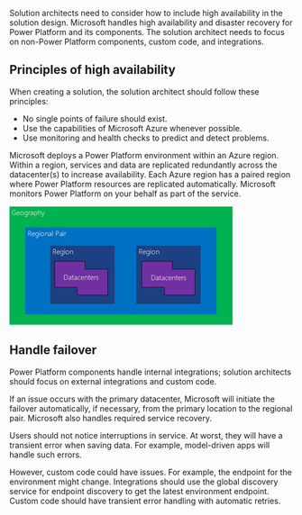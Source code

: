 Solution architects need to consider how to include high availability in the solution design. Microsoft handles high availability and disaster recovery for Power Platform and its components. The solution architect needs to focus on non-Power Platform components, custom code, and integrations.

## Principles of high availability

When creating a solution, the solution architect should follow these principles:

- No single points of failure should exist.
- Use the capabilities of Microsoft Azure whenever possible.
- Use monitoring and health checks to predict and detect problems.

Microsoft deploys a Power Platform environment within an Azure region. Within a region, services and data are replicated redundantly across the datacenter(s) to increase availability. Each Azure region has a paired region where Power Platform resources are replicated automatically. Microsoft monitors Power Platform on your behalf as part of the service.

![Diagram of Azure availability locations.](../media/7-azure-availability.png)

## Handle failover

Power Platform components handle internal integrations; solution architects should focus on external integrations and custom code.

If an issue occurs with the primary datacenter, Microsoft will initiate the failover automatically, if necessary, from the primary location to the regional pair. Microsoft also handles required service recovery.

Users should not notice interruptions in service. At worst, they will have a transient error when saving data. For example, model-driven apps will handle such errors.

However, custom code could have issues. For example, the endpoint for the environment might change. Integrations should use the global discovery service for endpoint discovery to get the latest environment endpoint. Custom code should have transient error handling with automatic retries.
